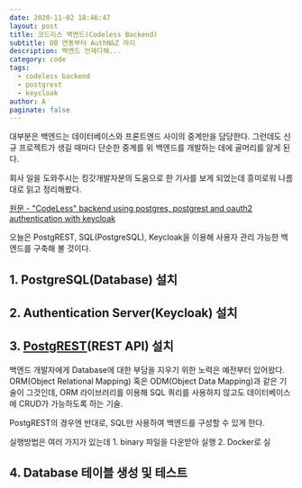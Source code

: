```yaml
---
date: 2020-11-02 18:46:47
layout: post
title: 코드리스 백엔드(Codeless Backend)
subtitle: DB 연동부터 AuthN&Z 까지
description: 백엔드 언제다해...
category: code
tags:
  - codeless backend
  - postgrest
  - keycloak
author: A
paginate: false
---
```

대부분은 백엔드는 데이터베이스와 프론트엔드 사이의 중계만을 담당한다. 그런데도 신규 프로젝트가 생길 때마다 단순한 중계를 위 백엔드를 개발하는 데에 골머리를 앓게 된다.

회사 일을 도와주시는 킹갓개발자분의 도움으로 한 기사를 보게 되었는데 흥미로워 나름대로 읽고 정리해봤다.

[원문 - "CodeLess" backend using postgres, postgrest and oauth2 authentication with keycloak](https://www.mathieupassenaud.fr/codeless_backend/)

오늘은 PostgREST, SQL(PostgreSQL), Keycloak을 이용해 사용자 관리 가능한 백엔드를 구축해 볼 것이다.



## 1. PostgreSQL(Database) 설치



## 2. Authentication Server(Keycloak) 설치

## 3. [PostgREST](http://postgrest.org/en/v7.0.0/index.html)(REST API) 설치

백엔드 개발자에게 Database에 대한 부담을 지우기 위한 노력은 예전부터 있어왔다. ORM(Object Relational Mapping) 혹은 ODM(Object Data Mapping)과 같은 기술이 그것인데, ORM 라이브러리를 이용해 SQL 쿼리를 사용하지 않고도 데이터베이스에 CRUD가 가능하도록 하는 기술. 

PostgREST의 경우엔 반대로, SQL만 사용하여 백엔드를 구성할 수 있게 한다.

실행방법은 여러 가지가 있는데 1. binary 파일을 다운받아 실행 2. Docker로 실

## 4. Database 테이블 생성 및 테스트